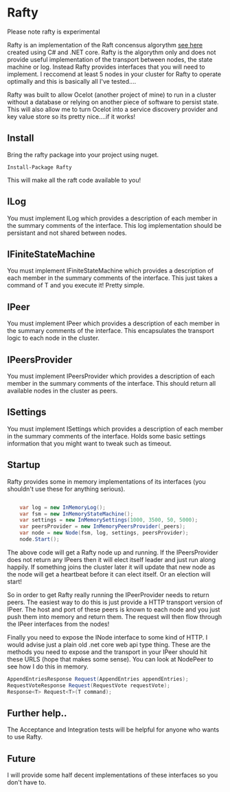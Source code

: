 # Rafty

Please note rafty is experimental

Rafty is an implementation of the Raft concensus algorythm [see here](https://raft.github.io/) created using C# and .NET core. Rafty is the algorythm only and does not provide useful implementation of the transport between nodes, the state machine or log. Instead Rafty provides interfaces that you will need to implement. I reccomend at least 5 nodes in your cluster for Rafty to operate optimally and this is basically all I've tested....

Rafty was built to allow Ocelot (another project of mine) to run in a cluster without a database or relying on another piece of software to persist state. This will also allow me to turn Ocelot into a service discovery provider and key value store so its pretty nice....if it works!

## Install

Bring the rafty package into your project using nuget.

```Install-Package Rafty```

This will make all the raft code available to you!

## ILog

You must implement ILog which provides a description of each member in the summary comments of the interface. This log implementation should be persistant and not shared between nodes.

## IFiniteStateMachine

You must implement IFiniteStateMachine which provides a description of each member in the summary comments of the interface. This just takes a command of T and you execute it! Pretty simple.

## IPeer

You must implement IPeer which provides a description of each member in the summary comments of the interface. This encapsulates the transport logic to each node in the cluster.

## IPeersProvider

You must implement IPeersProvider which provides a description of each member in the summary comments of the interface. This should return all available nodes in the cluster as peers.

## ISettings

You must implement ISettings which provides a description of each member in the summary comments of the interface. Holds some basic settings information that you might want to tweak such as timeout.

## Startup

Rafty provides some in memory implementations of its interfaces (you shouldn't use these for anything serious).

```csharp

    var log = new InMemoryLog();
    var fsm = new InMemoryStateMachine();
    var settings = new InMemorySettings(1000, 3500, 50, 5000);
    var peersProvider = new InMemoryPeersProvider(_peers);
    var node = new Node(fsm, log, settings, peersProvider);
    node.Start();

```

The above code will get a Rafty node up and running. If the IPeersProvider does not return any IPeers then it will elect itself leader and just run along happily. If something joins the cluster later it will update that new node as the node will get a heartbeat before it can elect itself. Or an election will start!

So in order to get Rafty really running the IPeerProvider needs to return peers. The easiest way to do this is just provide a HTTP transport version of IPeer. The host and port of these peers is known to each node and you just push them into memory and return them. The request will then flow through the IPeer interfaces from the nodes!

Finally you need to expose the INode interface to some kind of HTTP. I would advise just a plain old .net core web api type thing. These are the methods you need to expose and the transport in your IPeer should hit these URLS (hope that makes some sense). You can look at NodePeer to see how I do this in memory.

```csharp
AppendEntriesResponse Request(AppendEntries appendEntries);
RequestVoteResponse Request(RequestVote requestVote);
Response<T> Request<T>(T command);
```

## Further help..

The Acceptance and Integration tests will be helpful for anyone who wants to use Rafty.

## Future

I will provide some half decent implementations of these interfaces so you don't have to.
